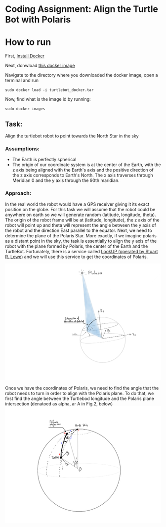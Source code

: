 # Coding Assignment: Align the Turtle Bot with Polaris


# How to run

First, [Install Docker](https://docs.docker.com/get-docker/)

Next, donwload [this docker image](https://www.gihub.com/shervlad)

Navigate to the directory where you downloaded the docker image, open a terminal and run 

```
sudo docker load -i turtlebot_docker.tar
```

Now, find what is the image id by running:

```
sudo docker images
```

## Task:

Align the turtlebot robot to point towards the North Star in the sky

### Assumptions:

* The Earth is perfectly spherical
* The origin of our coordinate system is at the center of the Earth, with the z axis being aligned with the Earth's axis and the positive direction of the z axis corresponds to Earth's North. The x axis traverses through Meridian 0 and the y axis through the 90th maridian.


### Approach:
In the real world the robot would have a GPS receiver giving it its exact position on the globe. For this task we will assume that the robot could be anywhere on earth so we will generate random (latitude, longitude, theta). The origin of the robot frame will be at (latitude, longitude), the z axis of the robot will point up and theta will represent the angle between the y axis of the robot and the direction East parallel to the equator. Next, we need to determine the plane of the Polaris Star. More exactly, if we imagine polaris as a distant point in the sky, the task is essentially to align the y axis of the robot with the plane formed by Polaris, the center of the Earth and the TurtleBot. Fortunately, there is a service called [LookUP \(operated by Stuart R. Lowe\)](http://www.strudel.org.uk/lookUP/about.html) and we will use this service to get the coordinates of Polaris.


![Figure 1](fig1.png "Figure 1")

Once we have the coordinates of Polaris, we need to find the angle that the robot needs to turn in order to align with the Polaris plane. To do that, we first find the angle between the Turtlebod longitude and the Polaris plane intersection (denatoed as alpha, ar A in Fig.2, below)
![Figure 2](fig2.png "Figure 2")